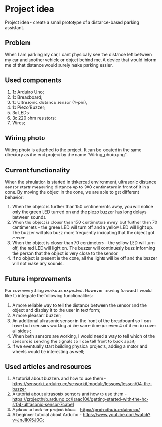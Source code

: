 # Project idea
Project idea - create a small prototype of a distance-based parking assistant.

## Problem
When I am parking my car, I cant physically see the distance left between my car and another vehicle or object behind me. A device that would inform me of that distance would surely make parking easier.

## Used components
1. 1x Arduino Uno;
2. 1x Breadboard;
3. 1x Ultrasonic distance sensor (4-pin);
4. 1x Piezo/Buzzer;
5. 3x LEDs;
6. 3x 220 ohm resistors;
7. Wires;

## Wiring photo
Witing photo is attached to the project. It can be located in the same directory as the end project by the name "Wiring_photo.png".

## Current functionality
When the simulation is started in tinkercad environment, ultrasonic distance sensor starts measuring distance up to 300 centimeters in front of it in a cone. By moving the object in the cone, we are able to get different behavior:
1. When the object is further than 150 centinements away, you will notice only the green LED turned on and the piezo buzzer has long delays between sounds.
2. When the object is closer than 150 centimeters away, but further than 70 centimenets - the green LED will turn off and a yellow LED will light up. The buzzer will also buzz more frequently indicating that the object got closer.
3. When the object is closer than 70 centimeters - the yellow LED will turn off, the red LED will light on. The buzzer will continuesly buzz informing the person that the object is very close to the sensor.
4. If no object is present in the cone, all the lights will be off and the buzzer will not make any sounds.

## Future improvements
For now everything works as expected. However, moving forward I would like to integrate the following functionalities:
1. A more reliable way to tell the distance between the sensor and the object and display it to the user in text form;
2. A more pleasant buzzer;
3. An additional ultrasonic sensor in the front of the breadboard so I can have both sensors working at the same time (or even 4 of them to cover all sides);
4. When both sensors are working, I would need a way to tell which of the sensors is sending the signals so I can tell front to back apart;
5. If we eventually start building physical projects, adding a motor and wheels would be interesting as well;

## Used articles and resources
1. A tutorial about buzzers and how to use them - https://sensorkit.arduino.cc/sensorkit/module/lessons/lesson/04-the-buzzer
2. A tutorial about ultrasonix sensors and how to use them - https://projecthub.arduino.cc/Isaac100/getting-started-with-the-hc-sr04-ultrasonic-sensor-7cabe1
3. A place to look for project ideas - https://projecthub.arduino.cc/
4. A beginner tutorial about Arduino - https://www.youtube.com/watch?v=JnJIKX5J0Cc
